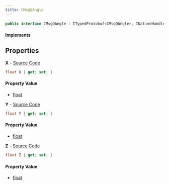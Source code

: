 ```yaml
---
title: CMsgQAngle
---
```


```csharp
public interface CMsgQAngle : ITypedProtobuf<CMsgQAngle>, INativeHandle
```

#### Implements

## Properties

**X** - [Source Code](https://github.com/swiftly-solution/swiftlys2/blob/main/managed/src/SwiftlyS2.Generated/Protobufs/Interfaces/CMsgQAngle.cs#L13)

```csharp
float X { get; set; }
```

#### Property Value

- [float](https://learn.microsoft.com/dotnet/api/system.single)

**Y** - [Source Code](https://github.com/swiftly-solution/swiftlys2/blob/main/managed/src/SwiftlyS2.Generated/Protobufs/Interfaces/CMsgQAngle.cs#L16)

```csharp
float Y { get; set; }
```

#### Property Value

- [float](https://learn.microsoft.com/dotnet/api/system.single)

**Z** - [Source Code](https://github.com/swiftly-solution/swiftlys2/blob/main/managed/src/SwiftlyS2.Generated/Protobufs/Interfaces/CMsgQAngle.cs#L19)

```csharp
float Z { get; set; }
```

#### Property Value

- [float](https://learn.microsoft.com/dotnet/api/system.single)

